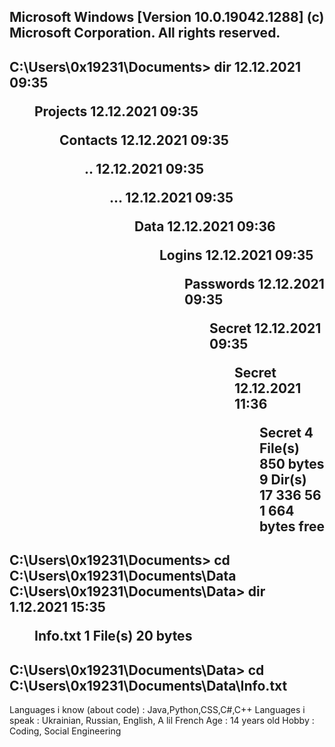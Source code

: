 Microsoft Windows [Version 10.0.19042.1288]
(c) Microsoft Corporation. All rights reserved.
---------------------------------------------------------
C:\Users\0x19231\Documents> dir
12.12.2021  09:35    <DIR>          Projects
12.12.2021  09:35    <DIR>          Contacts
12.12.2021  09:35    <DIR>          ..
12.12.2021  09:35    <DIR>          ...
12.12.2021  09:35    <DIR>          Data
12.12.2021  09:36    <DIR>          Logins
12.12.2021  09:35    <DIR>          Passwords
12.12.2021  09:35    <DIR>          Secret
12.12.2021  09:35    <DIR>          Secret
12.12.2021  11:36    <DIR>          Secret
               4 File(s)              850 bytes
              9 Dir(s)  17 336 561 664 bytes free
-----------------------------------------------------------	
C:\Users\0x19231\Documents> cd C:\Users\0x19231\Documents\Data
C:\Users\0x19231\Documents\Data> dir
	1.12.2021  15:35    <DIR>         Info.txt
	              1 File(s)              20 bytes
------------------------------------------------------------
C:\Users\0x19231\Documents\Data> cd C:\Users\0x19231\Documents\Data\Info.txt
------------------------------------------------------------	
Languages i know (about code) : Java,Python,CSS,C#,C++
Languages i speak : Ukrainian, Russian, English, A lil French
Age : 14 years old
Hobby : Coding, Social Engineering
	
	
